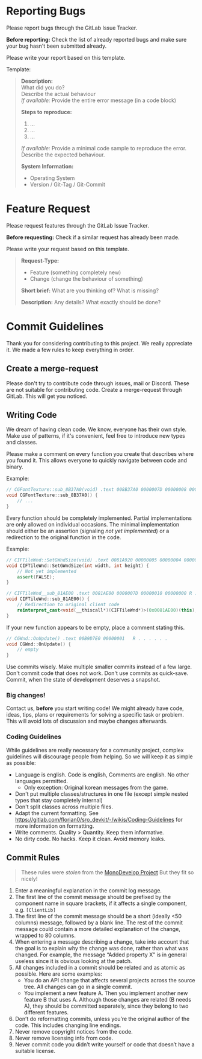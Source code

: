 # Reporting Bugs
Please report bugs through the GitLab Issue Tracker.

**Before reporting:** Check the list of already reported bugs and make sure your bug hasn't been submitted already.

Please write your report based on this template.

Template:
> **Description:**  
> What did you do?  
> Describe the actual behaviour  
> *If available:* Provide the entire error message (in a code block)  
>
> **Steps to reproduce:**
>
> 1. ...
> 2. ...
> 3. ...
> 
> *If available:* Provide a minimal code sample to reproduce the error.   
> Describe the expected behaviour.  
>
> **System Information:**
> * Operating System
> * Version / Git-Tag / Git-Commit



# Feature Request

Please request features through the GitLab Issue Tracker.

**Before requesting:** Check if a similar request has already been made.

Please write your request based on this template.

> **Request-Type:** 
> * Feature (something completely new)
> * Change (change the behaviour of something)
> 
> **Short brief:** 
> What are you thinking of? What is missing?
>
> **Description:**
> Any details? What exactly should be done?
>


# Commit Guidelines 

Thank you for considering contributing to this project. We really appreciate it. We made a few rules to keep 
everything in order.

## Create a merge-request

Please don't try to contribute code through issues, mail or Discord. These are not suitable for contributing code.
Create a merge-request through GitLab. This will get you noticed.

## Writing Code

We dream of having clean code. We know, everyone has their own style. Make use of patterns, if it's convenient, 
feel free to introduce new types and classes.

Please make a comment on every function you create that describes where you found it. This allows everyone to quickly navigate between code and binary.

Example:

```cpp
// CGFontTexture::sub_8B37A0(void) .text 008B37A0 0000007D 00000008 00000000 R . . . . . .
void CGFontTexture::sub_8B37A0() {
	// ...
}
```

Every function should be completely implemented. Partial implementations are only allowed on individual occasions. The minimal implementation should either be an assertion (signaling *not yet implemented*) or a redirection to the original function in the code.

Example:

```cpp
// CIFTileWnd::SetGWndSize(void) .text 0081A920 00000005 00000004 00000000 R . . . . . .
void CIFTileWnd::SetGWndSize(int width, int height) {
    // Not yet implemented
	assert(FALSE); 
}
```

```cpp
// CIFTileWnd__sub_81AE00 .text 0081AE00 0000007D 00000010 00000000 R . . . . . .
void CIFTileWnd::sub_81AE00() {
	// Redirection to original client code
	reinterpret_cast<void(__thiscall*)(CIFTileWnd*)>(0x0081AE00)(this);
}
```

If your new function appears to be empty, place a comment stating this.

```cpp
// CGWnd::OnUpdate() .text 00B9D7E0 00000001   R . . . . . .
void CGWnd::OnUpdate() {
	// empty
}
```

Use commits wisely. Make multiple smaller commits instead of a few large. Don't commit code that does not work. Don't 
use commits as quick-save. Commit, when the state of development deserves a snapshot.

### Big changes!

Contact us, **before** you start writing code! We might already have code, ideas, tips, plans or requirements for 
solving a specific task or problem. This will avoid lots of discussion and maybe changes afterwards.

### Coding Guidelines

While guidelines are really necessary for a community project, complex guidelines will discourage people from 
helping. So we will keep it as simple as possible:

* Language is english. Code is english, Comments are english. No other languages permitted.
  * Only exception: Original korean messages from the game.
* Don't put multiple classes/structures in one file (except simple nested types that stay completely internal)
* Don't split classes across multiple files.
* Adapt the current formatting. See https://gitlab.com/florian0/sro_devkit/-/wikis/Coding-Guidelines for more information on formatting.
* Write comments. Quality > Quantity. Keep them informative.
* No dirty code. No hacks. Keep it clean. Avoid memory leaks.

## Commit Rules

> These rules were *stolen* from the [MonoDevelop Project](http://www.monodevelop.com/developers/)
> But they fit so nicely!

1. Enter a meaningful explanation in the commit log message.
2. The first line of the commit message should be prefixed by the component name in square brackets, if it affects a single component, e.g. `[ClientLib]`
3. The first line of the commit message should be a short (ideally <50 columns) message, followed by a blank line. The rest of the commit message could contain a more detailed explanation of the change, wrapped to 80 columns.
4. When entering a message describing a change, take into account that the goal is to explain why the change was done, rather than what was changed. For example, the message “Added property X” is in general useless since it is obvious looking at the patch.
5. All changes included in a commit should be related and as atomic as possible. Here are some examples:
    * You do an API change that affects several projects across the source tree. All changes can go in a single commit.
    * You implement a new feature A. Then you implement another new feature B that uses A. Although those changes are related (B needs A), they should be committed separately, since they belong to two different features.
6. Don’t do reformatting commits, unless you’re the original author of the code. This includes changing line endings.
7. Never remove copyright notices from the code.
8. Never remove licensing info from code.
9. Never commit code you didn’t write yourself or code that doesn’t have a suitable license.
